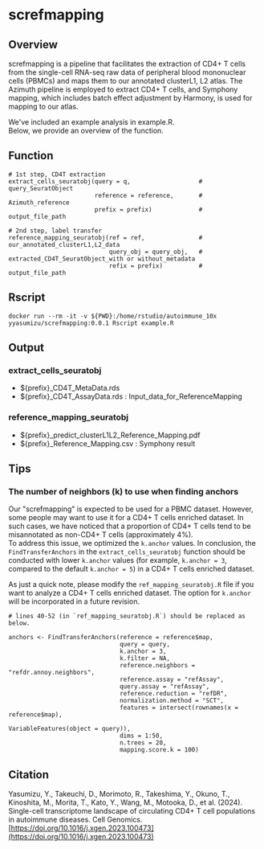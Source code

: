 # screfmapping


## Overview

screfmapping is a pipeline that facilitates the extraction of CD4+ T cells from the single-cell RNA-seq raw data of peripheral blood mononuclear cells (PBMCs) and maps them to our annotated clusterL1, L2 atlas. The Azimuth pipeline is employed to extract CD4+ T cells, and Symphony mapping, which includes batch effect adjustment by Harmony, is used for mapping to our atlas.

We've included an example analysis in example.R.  
Below, we provide an overview of the function.


## Function

```
# 1st step, CD4T extraction
extract_cells_seuratobj(query = q,                   # query_SeuratObject
                        reference = reference,       # Azimuth_reference
                        prefix = prefix)             # output_file_path

# 2nd step, label transfer
reference_mapping_seuratobj(ref = ref,               # our_annotated_clusterL1,L2_data
                            query_obj = query_obj,   # extracted_CD4T_SeuratObject_with or without_metadata
                            refix = prefix)          # output_file_path
```


## Rscript

```
docker run --rm -it -v ${PWD}:/home/rstudio/autoimmune_10x  yyasumizu/screfmapping:0.0.1 Rscript example.R
```


## Output
### extract_cells_seuratobj
- ${prefix}_CD4T_MetaData.rds
- ${prefix}_CD4T_AssayData.rds : Input_data_for_ReferenceMapping

### reference_mapping_seuratobj
- ${prefix}_predict_clusterL1L2_Reference_Mapping.pdf
- ${prefix}_Reference_Mapping.csv : Symphony result


## Tips
### The number of neighbors (k) to use when finding anchors

Our "screfmapping" is expected to be used for a PBMC dataset. However, some people may want to use it for a CD4+ T cells enriched dataset. In such cases, we have noticed that a proportion of CD4+ T cells tend to be misannotated as non-CD4+ T cells (approximately 4%).  
To address this issue, we optimized the `k.anchor` values. In conclusion, the `FindTransferAnchors` in the `extract_cells_seuratobj` function should be conducted with lower `k.anchor` values (for example, `k.anchor = 3`, compared to the default `k.anchor = 5`) in a CD4+ T cells enriched dataset.  
  
As just a quick note, please modify the `ref_mapping_seuratobj.R` file if you want to analyze a CD4+ T cells enriched dataset. The option for `k.anchor` will be incorporated in a future revision.


```
# lines 40-52 (in `ref_mapping_seuratobj.R`) should be replaced as below.

anchors <- FindTransferAnchors(reference = reference$map,
                               query = query,
                               k.anchor = 3,
                               k.filter = NA,
                               reference.neighbors = "refdr.annoy.neighbors",
                               reference.assay = "refAssay",
                               query.assay = "refAssay",
                               reference.reduction = "refDR",
                               normalization.method = "SCT",
                               features = intersect(rownames(x = reference$map),
                                                    VariableFeatures(object = query)),
                               dims = 1:50,
                               n.trees = 20,
                               mapping.score.k = 100)
```

## Citation

Yasumizu, Y., Takeuchi, D., Morimoto, R., Takeshima, Y., Okuno, T., Kinoshita, M., Morita, T., Kato, Y., Wang, M., Motooka, D., et al. (2024). Single-cell transcriptome landscape of circulating CD4+ T cell populations in autoimmune diseases. Cell Genomics.  
[https://doi.org/10.1016/j.xgen.2023.100473](https://doi.org/10.1016/j.xgen.2023.100473)

